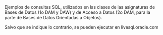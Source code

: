 Ejemplos de consultas SQL, utilizados en las clases de las asignaturas de Bases de Datos (1o DAM y DAW) y de Acceso a Datos (2o DAM, para la parte de Bases de Datos Orientadas a Objetos).

Salvo que se indique lo contrario, se pueden ejecutar en livesql.oracle.com
